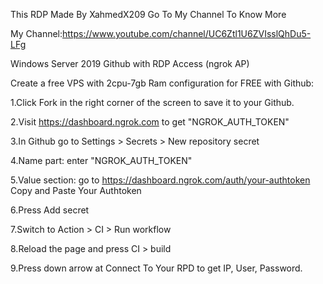 This RDP Made By XahmedX209 Go To My Channel To Know More

My Channel:https://www.youtube.com/channel/UC6Ztl1U6ZVIsslQhDu5-LFg

Windows Server 2019 Github with RDP Access (ngrok AP)

Create a free VPS with 2cpu-7gb Ram configuration for FREE with Github:


1.Click Fork in the right corner of the screen to save it to your Github.

2.Visit https://dashboard.ngrok.com to get "NGROK_AUTH_TOKEN"

3.In Github go to Settings > Secrets > New repository secret

4.Name part: enter "NGROK_AUTH_TOKEN"

5.Value section: go to https://dashboard.ngrok.com/auth/your-authtoken Copy and Paste Your Authtoken

6.Press Add secret

7.Switch to Action > CI > Run workflow

8.Reload the page and press CI > build

9.Press down arrow at Connect To Your RPD to get IP, User, Password.
